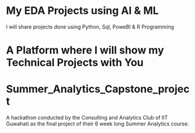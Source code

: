 # My EDA Projects using AI & ML
 I will share projects done using Python, Sql, PoweBI & R Programming
# A Platform where I will show my Technical Projects with You
# Summer_Analytics_Capstone_project
A hackathon conducted by the Consulting and Analytics Club of IIT Guwahati as the final project of their 6 week long Summer Analytics course.
